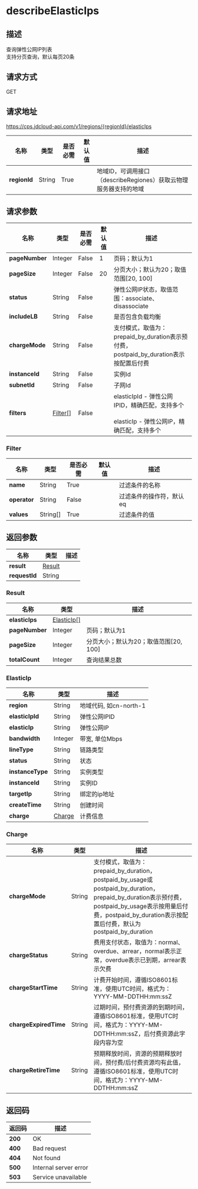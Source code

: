 # describeElasticIps


## 描述
查询弹性公网IP列表<br/>
支持分页查询，默认每页20条<br/>


## 请求方式
GET

## 请求地址
https://cps.jdcloud-api.com/v1/regions/{regionId}/elasticIps

|名称|类型|是否必需|默认值|描述|
|---|---|---|---|---|
|**regionId**|String|True| |地域ID，可调用接口（describeRegiones）获取云物理服务器支持的地域|

## 请求参数
|名称|类型|是否必需|默认值|描述|
|---|---|---|---|---|
|**pageNumber**|Integer|False|1|页码；默认为1|
|**pageSize**|Integer|False|20|分页大小；默认为20；取值范围[20, 100]|
|**status**|String|False| |弹性公网IP状态，取值范围：associate、disassociate|
|**includeLB**|String|False| |是否包含负载均衡|
|**chargeMode**|String|False| |支付模式，取值为：prepaid_by_duration表示预付费，postpaid_by_duration表示按配置后付费|
|**instanceId**|String|False| |实例Id|
|**subnetId**|String|False| |子网Id|
|**filters**|[Filter[]](describeelasticips#filter)|False| |elasticIpId - 弹性公网IPID，精确匹配，支持多个<br/><br>elasticIp - 弹性公网IP，精确匹配，支持多个<br>|

### <div id="filter">Filter</div>
|名称|类型|是否必需|默认值|描述|
|---|---|---|---|---|
|**name**|String|True| |过滤条件的名称|
|**operator**|String|False| |过滤条件的操作符，默认eq|
|**values**|String[]|True| |过滤条件的值|

## 返回参数
|名称|类型|描述|
|---|---|---|
|**result**|[Result](describeelasticips#result)| |
|**requestId**|String| |

### <div id="result">Result</div>
|名称|类型|描述|
|---|---|---|
|**elasticIps**|[ElasticIp[]](describeelasticips#elasticip)| |
|**pageNumber**|Integer|页码；默认为1|
|**pageSize**|Integer|分页大小；默认为20；取值范围[20, 100]|
|**totalCount**|Integer|查询结果总数|
### <div id="elasticip">ElasticIp</div>
|名称|类型|描述|
|---|---|---|
|**region**|String|地域代码, 如cn-north-1|
|**elasticIpId**|String|弹性公网IPID|
|**elasticIp**|String|弹性公网IP|
|**bandwidth**|Integer|带宽, 单位Mbps|
|**lineType**|String|链路类型|
|**status**|String|状态|
|**instanceType**|String|实例类型|
|**instanceId**|String|实例ID|
|**targetIp**|String|绑定的ip地址|
|**createTime**|String|创建时间|
|**charge**|[Charge](describeelasticips#charge)|计费信息|
### <div id="charge">Charge</div>
|名称|类型|描述|
|---|---|---|
|**chargeMode**|String|支付模式，取值为：prepaid_by_duration，postpaid_by_usage或postpaid_by_duration，prepaid_by_duration表示预付费，postpaid_by_usage表示按用量后付费，postpaid_by_duration表示按配置后付费，默认为postpaid_by_duration|
|**chargeStatus**|String|费用支付状态，取值为：normal、overdue、arrear，normal表示正常，overdue表示已到期，arrear表示欠费|
|**chargeStartTime**|String|计费开始时间，遵循ISO8601标准，使用UTC时间，格式为：YYYY-MM-DDTHH:mm:ssZ|
|**chargeExpiredTime**|String|过期时间，预付费资源的到期时间，遵循ISO8601标准，使用UTC时间，格式为：YYYY-MM-DDTHH:mm:ssZ，后付费资源此字段内容为空|
|**chargeRetireTime**|String|预期释放时间，资源的预期释放时间，预付费/后付费资源均有此值，遵循ISO8601标准，使用UTC时间，格式为：YYYY-MM-DDTHH:mm:ssZ|

## 返回码
|返回码|描述|
|---|---|
|**200**|OK|
|**400**|Bad request|
|**404**|Not found|
|**500**|Internal server error|
|**503**|Service unavailable|
